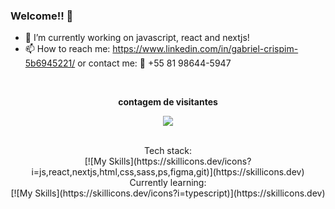 ### Welcome!! 👋

- 🔭 I’m currently working on javascript, react and nextjs!
- 📫 How to reach me: https://www.linkedin.com/in/gabriel-crispim-5b6945221/ 
      or contact me: 📲 +55 81 98644-5947

<div align="center">
      <br><p align="centre"><b>contagem de visitantes</b></p>  
      <p align="center"><img align="center" src="https://profile-counter.glitch.me/{sirbiel100}/count.svg" /></p> 
      <br>
</div>

<div align="center">
      Tech stack:<br>
            [![My Skills](https://skillicons.dev/icons?i=js,react,nextjs,html,css,sass,ps,figma,git)](https://skillicons.dev)<br>
      Currently learning:<br>
            [![My Skills](https://skillicons.dev/icons?i=typescript)](https://skillicons.dev)
</div>
